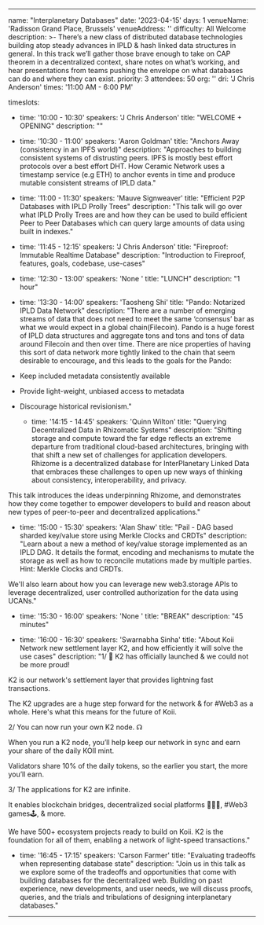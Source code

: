 ---

name: "Interplanetary Databases"
date: '2023-04-15'
days: 1
venueName: 'Radisson Grand Place, Brussels'
venueAddress: ''
difficulty: All Welcome
description: >-
  There’s a new class of distributed database technologies building atop steady advances in IPLD & hash linked data structures in general. In this track we’ll gather those brave enough to take on CAP theorem in a decentralized context, share notes on what’s working, and hear presentations from teams pushing the envelope on what databases can do and where they can exist.
priority: 3
attendees: 50
org: ''
dri: 'J Chris Anderson'
times: '11:00 AM - 6:00 PM'

timeslots:
  - time: '10:00 - 10:30'
    speakers: 'J Chris Anderson'
    title: "WELCOME + OPENING"
    description: ""

  - time: '10:30 - 11:00'
    speakers: 'Aaron Goldman'
    title: "Anchors Away (consistency in an IPFS world)"
    description: "Approaches to building consistent systems of distrusting peers. IPFS is mostly best effort protocols over a best effort DHT. How Ceramic Network uses a timestamp service (e.g ETH) to anchor events in time and produce mutable consistent streams of IPLD data."

  - time: '11:00 - 11:30'
    speakers: 'Mauve Signweaver'
    title: "Efficient P2P Databases with IPLD Prolly Trees"
    description: "This talk will go over what IPLD Prolly Trees are and how they can be used to build efficient Peer to Peer Databases which can query large amounts of data using built in indexes."

  - time: '11:45 - 12:15'
    speakers: 'J Chris Anderson'
    title: "Fireproof: Immutable Realtime Database"
    description: "Introduction to Fireproof, features, goals, codebase, use-cases"

  - time: '12:30 - 13:00'
    speakers: 'None '
    title: "LUNCH"
    description: "1 hour"

  - time: '13:30 - 14:00'
    speakers: 'Taosheng Shi'
    title: "Pando: Notarized IPLD Data Network"
    description: "There are a number of emerging streams of data that does not need to meet the same ‘consensus’ bar as what we would expect in a global chain(Filecoin).  Pando is a huge forest of IPLD data structures and aggregate tons and tons and tons of data around Filecoin and then over time. There are nice properties of having this sort of data network more tightly linked to the chain that seem desirable to encourage, and this leads to the goals for the Pando:
* Keep included metadata consistently available
* Provide light-weight, unbiased access to metadata
* Discourage historical revisionism."

  - time: '14:15 - 14:45'
    speakers: 'Quinn Wilton'
    title: "Querying Decentralized Data in Rhizomatic Systems"
    description: "Shifting storage and compute toward the far edge reflects an extreme departure from traditional cloud-based architectures, bringing with that shift a new set of challenges for application developers. Rhizome is a decentralized database for InterPlanetary Linked Data that embraces these challenges to open up new ways of thinking about consistency, interoperability, and privacy. 

This talk introduces the ideas underpinning Rhizome, and demonstrates how they come together to empower developers to build and reason about new types of peer-to-peer and decentralized applications."

  - time: '15:00 - 15:30'
    speakers: 'Alan Shaw'
    title: "Pail - DAG based sharded key/value store using Merkle Clocks and CRDTs"
    description: "Learn about a new a method of key/value storage implemented as an IPLD DAG. It details the format, encoding and mechanisms to mutate the storage as well as how to reconcile mutations made by multiple parties. Hint: Merkle Clocks and CRDTs.

We'll also learn about how you can leverage new web3.storage APIs to leverage decentralized, user controlled authorization for the data using UCANs."

  - time: '15:30 - 16:00'
    speakers: 'None '
    title: "BREAK"
    description: "45 minutes"

  - time: '16:00 - 16:30'
    speakers: 'Swarnabha  Sinha'
    title: "About Koii Network new  settlement layer K2, and how efficiently it will solve the use cases"
    description: "1/ 📣 K2 has officially launched & we could not be more proud! 

K2 is our network's settlement layer that provides lightning fast transactions.

The K2 upgrades are a huge step forward for the network & for #Web3 as a whole. Here's what this means for the future of Koii.

2/ You can now run your own K2 node. ☊

When you run a K2 node, you’ll help keep our network in sync and earn your share of the daily KOII mint. 

Validators share 10% of the daily tokens, so the earlier you start, the more you’ll earn.




3/ The applications for K2 are infinite.

It enables blockchain bridges, decentralized social platforms 👩🏽‍💻, #Web3 games🕹, & more. 

We have 500+ ecosystem projects ready to build on Koii. K2 is the foundation for all of them, enabling a network of light-speed transactions."

  - time: '16:45 - 17:15'
    speakers: 'Carson Farmer'
    title: "Evaluating tradeoffs when representing database state"
    description: "Join us in this talk as we explore some of the tradeoffs and opportunities that come with building databases for the decentralized web. Building on past experience, new developments, and user needs, we will discuss proofs, queries, and the trials and tribulations of designing interplanetary databases."

---